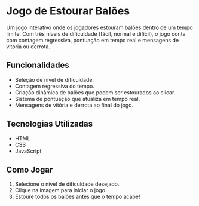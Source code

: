 # Jogo de Estourar Balões

Um jogo interativo onde os jogadores estouram balões dentro de um tempo limite. Com três níveis de dificuldade (fácil, normal e difícil), o jogo conta com contagem regressiva, pontuação em tempo real e mensagens de vitória ou derrota.

## Funcionalidades

- Seleção de nível de dificuldade.
- Contagem regressiva do tempo.
- Criação dinâmica de balões que podem ser estourados ao clicar.
- Sistema de pontuação que atualiza em tempo real.
- Mensagens de vitória e derrota ao final do jogo.

## Tecnologias Utilizadas

- HTML
- CSS
- JavaScript

## Como Jogar

1. Selecione o nível de dificuldade desejado.
2. Clique na imagem para iniciar o jogo.
3. Estoure todos os balões antes que o tempo acabe!



